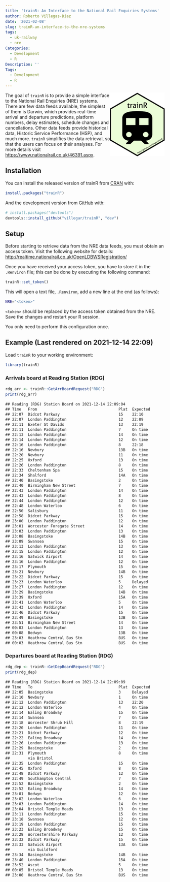 ```yaml
---
title: 'trainR: An Interface to the National Rail Enquiries Systems'
author: Roberto Villegas-Diaz
date: '2021-02-08'
slug: trainR-an-interface-to-the-nre-systems
tags:
  - uk-railway
  - nre
Categories:
  - Development
  - R
Description: ''
Tags:
  - Development
  - R
---
```


<img src="https://raw.githubusercontent.com/villegar/trainR/main/inst/images/logo.png" alt="logo" align="right" height=200px/>

The goal of `trainR` is to provide a simple interface to the 
National Rail Enquiries (NRE) systems. There are few data feeds 
available, the simplest of them is Darwin, which provides real-time 
arrival and departure predictions, platform numbers, delay estimates, 
schedule changes and cancellations. Other data feeds provide historical 
data, Historic Service Performance (HSP), and much more. `trainR` 
simplifies the data retrieval, so that the users can focus on their 
analyses. For more details visit 
https://www.nationalrail.co.uk/46391.aspx.

## Installation

You can install the released version of trainR from [CRAN](https://CRAN.R-project.org) with:

``` r
install.packages("trainR")
```

And the development version from [GitHub](https://github.com/) with:

``` r
# install.packages("devtools")
devtools::install_github("villegar/trainR", "dev")
```

## Setup
Before starting to retrieve data from the NRE data feeds, you must obtain an access token. 
Visit the following website for details: http://realtime.nationalrail.co.uk/OpenLDBWSRegistration/

Once you have received your access token, you have to store it in the `.Renviron` file; this can be 
done by executing the following command:


```r
trainR::set_token()
```

This will open a text file, `.Renviron`, add a new line at the end (as follows):

```bash
NRE="<token>"
```

`<token>` should be replaced by the access token obtained from the NRE. Save the changes and restart 
your R session.

You only need to perform this configuration once.

## Example (Last rendered on 2021-12-14 22:09)

Load `trainR` to your working environment:

```r
library(trainR)
```

### Arrivals board at Reading Station (RDG)


```r
rdg_arr <- trainR::GetArrBoardRequest("RDG")
print(rdg_arr)
```

```
## Reading (RDG) Station Board on 2021-12-14 22:09:04
## Time   From                                    Plat  Expected
## 22:07  Didcot Parkway                          15    22:10
## 22:07  London Paddington                       12    22:09
## 22:11  Exeter St Davids                        13    22:19
## 22:11  London Paddington                       7     On time
## 22:13  London Paddington                       14    On time
## 22:14  London Paddington                       12    On time
## 22:16  London Paddington                       8     22:18
## 22:16  Newbury                                 13B   On time
## 22:20  Newbury                                 11    On time
## 22:25  Oxford                                  13    On time
## 22:26  London Paddington                       8     On time
## 22:33  Cheltenham Spa                          15    On time
## 22:34  Shalford                                14A   On time
## 22:40  Basingstoke                             2     On time
## 22:40  Birmingham New Street                   7     On time
## 22:43  London Paddington                       14    On time
## 22:43  London Paddington                       8     On time
## 22:44  London Paddington                       12    On time
## 22:48  London Waterloo                         6     On time
## 22:50  Salisbury                               11    On time
## 22:58  Didcot Parkway                          15    On time
## 23:00  London Paddington                       12    On time
## 23:01  Worcester Foregate Street               14    On time
## 23:03  London Paddington                       13    On time
## 23:08  Basingstoke                             14B   On time
## 23:09  Swansea                                 15    On time
## 23:13  London Paddington                       13    On time
## 23:15  London Paddington                       12    On time
## 23:16  Gatwick Airport                         14    On time
## 23:16  London Paddington                       12    On time
## 23:17  Plymouth                                15    On time
## 23:21  Newbury                                 14B   On time
## 23:22  Didcot Parkway                          15    On time
## 23:23  London Waterloo                         5     Delayed
## 23:27  London Paddington                       12    On time
## 23:29  Basingstoke                             14B   On time
## 23:39  Oxford                                  15A   On time
## 23:41  London Waterloo                         5     On time
## 23:43  London Paddington                       14    On time
## 23:46  Didcot Parkway                          15    On time
## 23:49  Basingstoke                             13B   On time
## 23:51  Birmingham New Street                   14    On time
## 00:03  London Paddington                       13    On time
## 00:08  Bedwyn                                  13B   On time
## 23:03  Heathrow Central Bus Stn                BUS   On time
## 00:03  Heathrow Central Bus Stn                BUS   On time
```

### Departures board at Reading Station (RDG)


```r
rdg_dep <- trainR::GetDepBoardRequest("RDG")
print(rdg_dep)
```

```
## Reading (RDG) Station Board on 2021-12-14 22:09:09
## Time   To                                      Plat  Expected
## 22:05  Basingstoke                             3     Delayed
## 22:10  Newbury                                 1     On time
## 22:12  London Paddington                       13    22:20
## 22:12  London Waterloo                         4     On time
## 22:14  Ealing Broadway                         15    On time
## 22:14  Swansea                                 7     On time
## 22:18  Worcester Shrub Hill                    8     22:19
## 22:20  London Paddington                       11    On time
## 22:21  Didcot Parkway                          12    On time
## 22:22  Ealing Broadway                         14    On time
## 22:26  London Paddington                       13    On time
## 22:29  Basingstoke                             2     On time
## 22:31  Plymouth                                8     On time
##        via Bristol                             
## 22:35  London Paddington                       15    On time
## 22:45  Oxford                                  8     On time
## 22:48  Didcot Parkway                          12    On time
## 22:49  Southampton Central                     7     On time
## 22:52  Basingstoke                             2     On time
## 22:52  Ealing Broadway                         14    On time
## 23:01  Bedwyn                                  12    On time
## 23:02  London Waterloo                         6     On time
## 23:03  London Paddington                       14    On time
## 23:04  Bristol Temple Meads                    13    On time
## 23:11  London Paddington                       15    On time
## 23:18  Swansea                                 12    On time
## 23:19  London Paddington                       15    On time
## 23:23  Ealing Broadway                         15    On time
## 23:28  Worcestershire Parkway                  12    On time
## 23:32  Didcot Parkway                          15    On time
## 23:33  Gatwick Airport                         13A   On time
##        via Guildford                           
## 23:34  Basingstoke                             14B   On time
## 23:40  London Paddington                       15A   On time
## 23:52  Ascot                                   5     On time
## 00:05  Bristol Temple Meads                    13    On time
## 23:00  Heathrow Central Bus Stn                BUS   On time
```
